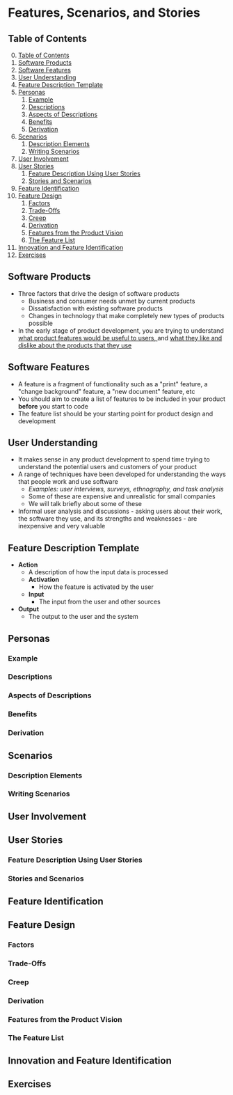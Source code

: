 # Features, Scenarios, and Stories

## Table of Contents

0. [Table of Contents](#table-of-contents)
1. [Software Products](#software-products)
2. [Software Features](#software-features)
3. [User Understanding](#user-understanding)
4. [Feature Description Template](#feature-description-template)
5. [Personas](#personas)
    1. [Example](#example)
    2. [Descriptions](#descriptions)
    3. [Aspects of Descriptions](#aspects-of-descriptions)
    4. [Benefits](#benefits)
    5. [Derivation](#derivation)
6. [Scenarios](#scenarios)
    1. [Description Elements](#description-elements)
    2. [Writing Scenarios](#writing-scenarios)
7. [User Involvement](#user-involvement)
8. [User Stories](#user-stories)
    1. [Feature Description Using User Stories](#feature-description-using-user-stories)
    2. [Stories and Scenarios](#stories-and-scenarios)
9. [Feature Identification](#feature-identification)
10. [Feature Design](#feature-design)
    1. [Factors](#factors)
    2. [Trade-Offs](#trade-offs)
    3. [Creep](#creep)
    4. [Derivation](#derivation-1)
    5. [Features from the Product Vision](#features-from-the-product-vision)
    6. [The Feature List](#the-feature-list)
11. [Innovation and Feature Identification](#innovation-and-feature-identification)
12. [Exercises](#exercises)

## Software Products

- Three factors that drive the design of software products
    - Business and consumer needs unmet by current products
    - Dissatisfaction with existing software products
    - Changes in technology that make completely new types of products possible
- In the early stage of product development, you are trying to understand <ins>what product features would be useful to users, </ins>and <ins>what they like and dislike about the products that they use</ins>

## Software Features

- A feature is a fragment of functionality such as a "print" feature, a "change background" feature, a "new document" feature, etc
- You should aim to create a list of features to be included in your product **before** you start to code
- The feature list should be your starting point for product design and development

## User Understanding

- It makes sense in any product development to spend time trying to understand the potential users and customers of your product
- A range of techniques have been developed for understanding the ways that people work and use software
    - *Examples: user interviews, surveys, ethnography, and task analysis*
    - Some of these are expensive and unrealistic for small companies
    - We will talk briefly about some of these
- Informal user analysis and discussions - asking users about their work, the software they use, and its strengths and weaknesses - are inexpensive and very valuable

## Feature Description Template

- **Action**
    - A description of how the input data is processed
    - **Activation**
        - How the feature is activated by the user
    - **Input**
        - The input from the user and other sources
- **Output**
    - The output to the user and the system

## Personas

### Example

### Descriptions

### Aspects of Descriptions

### Benefits

### Derivation

## Scenarios

### Description Elements

### Writing Scenarios

## User Involvement

## User Stories

### Feature Description Using User Stories

### Stories and Scenarios

## Feature Identification

## Feature Design

### Factors

### Trade-Offs

### Creep

### Derivation

### Features from the Product Vision

### The Feature List

## Innovation and Feature Identification

## Exercises
